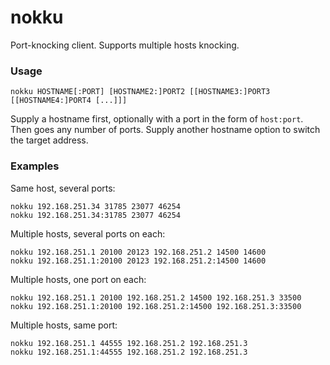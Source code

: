# nokku
Port-knocking client. Supports multiple hosts knocking.

### Usage

    nokku HOSTNAME[:PORT] [HOSTNAME2:]PORT2 [[HOSTNAME3:]PORT3 [[HOSTNAME4:]PORT4 [...]]]
    
Supply a hostname first, optionally with a port in the form of `host:port`. 
Then goes any number of ports. Supply another hostname option to switch the target address.
  
### Examples

Same host, several ports:

    nokku 192.168.251.34 31785 23077 46254
    nokku 192.168.251.34:31785 23077 46254

Multiple hosts, several ports on each:

    nokku 192.168.251.1 20100 20123 192.168.251.2 14500 14600
    nokku 192.168.251.1:20100 20123 192.168.251.2:14500 14600

Multiple hosts, one port on each:

    nokku 192.168.251.1 20100 192.168.251.2 14500 192.168.251.3 33500
    nokku 192.168.251.1:20100 192.168.251.2:14500 192.168.251.3:33500
    
Multiple hosts, same port:

    nokku 192.168.251.1 44555 192.168.251.2 192.168.251.3
    nokku 192.168.251.1:44555 192.168.251.2 192.168.251.3